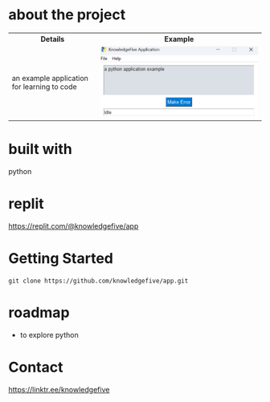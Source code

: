 # about the project
<table>
    <tr>
        <th>Details</th>
        <th>Example</th>
    </tr>
    <tr>
        <td>an example application for learning to code</td>
        <td><img src="guide/images/kfa_startup.png"></td>
    </tr>
</table>

# built with
python

# replit
https://replit.com/@knowledgefive/app

# Getting Started
```
git clone https://github.com/knowledgefive/app.git
```

# roadmap
- to explore python

# Contact
https://linktr.ee/knowledgefive

